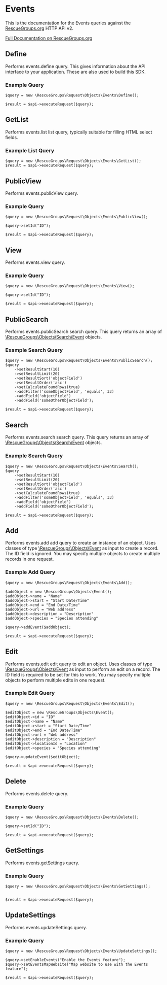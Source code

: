 # Events

This is the documentation for the Events queries against the [RescueGroups.org](https://www.rescuegroups.org/) HTTP API v2.

[Full Documentation on RescueGroups.org](https://userguide.rescuegroups.org/display/APIDG/Object+definitions#Objectdefinitions-events)

## Define
Performs events.define query. This gives information about the API interface to your application. These are also used to build this SDK.

### Example Query

    $query = new \RescueGroups\Request\Objects\Events\Define();

    $result = $api->executeRequest($query);
## GetList
Performs events.list list query, typically suitable for filling HTML select fields.

### Example List Query

    $query = new \RescueGroups\Request\Objects\Events\GetList();
    $result = $api->executeRequest($query);
## PublicView
Performs events.publicView query.

### Example Query

    $query = new \RescueGroups\Request\Objects\Events\PublicView();

    $query->setId("ID");

    $result = $api->executeRequest($query);

## View
Performs events.view query.

### Example Query

    $query = new \RescueGroups\Request\Objects\Events\View();

    $query->setId("ID");

    $result = $api->executeRequest($query);

## PublicSearch
Performs events.publicSearch search query. This query returns an array of [\RescueGroups\Objects\Search\Event](../../../src/Objects/Search/Event.php) objects.

### Example Search Query

    $query = new \RescueGroups\Request\Objects\Events\PublicSearch();
    $query
        ->setResultStart(10)
        ->setResultLimit(20)
        ->setResultSort('objectField')
        ->setResultOrder('asc')
        ->setCalculateFoundRows(true)
        ->addFilter('someObjectField', 'equals', 33)
        ->addField('objectField')
        ->addField('someOtherObjectField');

    $result = $api->executeRequest($query);
## Search
Performs events.search search query. This query returns an array of [\RescueGroups\Objects\Search\Event](../../../src/Objects/Search/Event.php) objects.

### Example Search Query

    $query = new \RescueGroups\Request\Objects\Events\Search();
    $query
        ->setResultStart(10)
        ->setResultLimit(20)
        ->setResultSort('objectField')
        ->setResultOrder('asc')
        ->setCalculateFoundRows(true)
        ->addFilter('someObjectField', 'equals', 33)
        ->addField('objectField')
        ->addField('someOtherObjectField');

    $result = $api->executeRequest($query);
## Add
Performs events.add add query to create an instance of an object. Uses classes of type [\RescueGroups\Objects\Event](../../../src/Objects/Event.php) as input to create a record. The ID field is ignored. You may specify multiple objects to create multiple records in one request.

### Example Add Query

    $query = new \RescueGroups\Request\Objects\Events\Add();

    $addObject = new \RescueGroups\Objects\Event();
    $addObject->name = "Name"
    $addObject->start = "Start Date/Time"
    $addObject->end = "End Date/Time"
    $addObject->url = "Web address"
    $addObject->description = "Description"
    $addObject->species = "Species attending"

    $query->addEvent($addObject);

    $result = $api->executeRequest($query);
## Edit
Performs events.edit edit query to edit an object. Uses classes of type [\RescueGroups\Objects\Event](../../../src/Objects/Event.php) as input to perform an edit on a record. The ID field is required to be set for this to work. You may specify multiple objects to perform multiple edits in one request.

### Example Edit Query

    $query = new \RescueGroups\Request\Objects\Events\Edit();

    $editObject = new \RescueGroups\Objects\Event();
    $editObject->id = "ID"
    $editObject->name = "Name"
    $editObject->start = "Start Date/Time"
    $editObject->end = "End Date/Time"
    $editObject->url = "Web address"
    $editObject->description = "Description"
    $editObject->locationId = "Location"
    $editObject->species = "Species attending"

    $query->updateEvent($editObject);

    $result = $api->executeRequest($query);
## Delete
Performs events.delete query.

### Example Query

    $query = new \RescueGroups\Request\Objects\Events\Delete();

    $query->setId("ID");

    $result = $api->executeRequest($query);

## GetSettings
Performs events.getSettings query.

### Example Query

    $query = new \RescueGroups\Request\Objects\Events\GetSettings();


    $result = $api->executeRequest($query);

## UpdateSettings
Performs events.updateSettings query.

### Example Query

    $query = new \RescueGroups\Request\Objects\Events\UpdateSettings();

    $query->setEnableEvents("Enable the Events feature");
    $query->setEventsMapWebsite("Map website to use with the Events feature");

    $result = $api->executeRequest($query);

